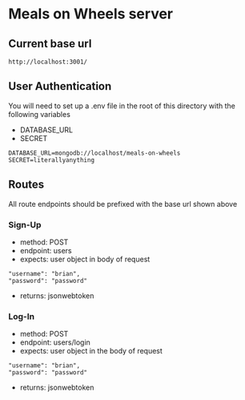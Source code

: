 # Meals on Wheels server

## Current base url 
```
http://localhost:3001/
```

## User Authentication
You will need to set up a .env file in the root of this directory with the following variables
- DATABASE_URL
- SECRET
```
DATABASE_URL=mongodb://localhost/meals-on-wheels
SECRET=literallyanything
```

## Routes
All route endpoints should be prefixed with the base url shown above

### Sign-Up
- method: POST
- endpoint: users
- expects: user object in body of request
```
"username": "brian",
"password": "password"
```
- returns: jsonwebtoken

### Log-In
- method: POST
- endpoint: users/login
- expects: user object in the body of request
```
"username": "brian",
"password": "password"
```
- returns: jsonwebtoken
